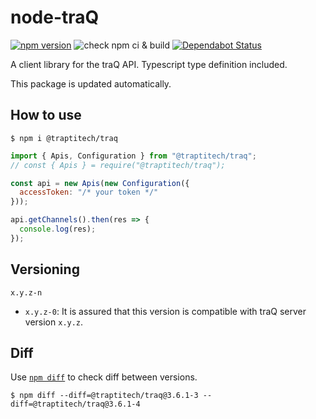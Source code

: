 # node-traQ
[![npm version](https://badge.fury.io/js/%40traptitech%2Ftraq.svg)](https://badge.fury.io/js/%40traptitech%2Ftraq)
![check npm ci & build](https://github.com/traPtitech/node-traq/workflows/check%20npm%20ci%20%26%20build/badge.svg)
[![Dependabot Status](https://api.dependabot.com/badges/status?host=github&repo=traPtitech/node-traq)](https://dependabot.com)


A client library for the traQ API.
Typescript type definition included.

This package is updated automatically.

## How to use
```shell
$ npm i @traptitech/traq
```

```js
import { Apis, Configuration } from "@traptitech/traq";
// const { Apis } = require("@traptitech/traq");

const api = new Apis(new Configuration({
  accessToken: "/* your token */"
}));

api.getChannels().then(res => {
  console.log(res);
});
```

## Versioning
`x.y.z-n`

- `x.y.z-0`: It is assured that this version is compatible with traQ server version `x.y.z`.

## Diff
Use [`npm diff`](https://docs.npmjs.com/cli/v7/commands/npm-diff) to check diff between versions.

```shell
$ npm diff --diff=@traptitech/traq@3.6.1-3 --diff=@traptitech/traq@3.6.1-4
```
